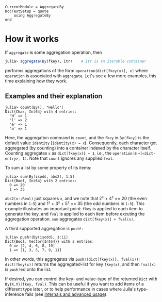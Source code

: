 ```@meta
CurrentModule = AggregateBy
DocTestSetup = quote
    using AggregateBy
end
```

# How it works

If `aggregate` is some aggregation operation, then

```julia
julia> aggregate(By(fkey), itr)    # itr is an iterable container
```

performs aggregations of the form `operation(dict[fkey(x)], x)` where `operation` is associated with `aggregate`. Let's see a few more examples, this time explaining how they work.

## Examples and their explanation

```jldoctest
julia> count(By(), "Hello")
Dict{Char, Int64} with 4 entries:
  'H' => 1
  'l' => 2
  'e' => 1
  'o' => 1
```

Here, the aggregation command is `count`, and the `fkey` in `By(fkey)` is the default value `identity` (`identity(x) = x`).
Consequently, each character got aggregated (by counting) into a container indexed by the character itself.
Counting aggregates `x` as `dict[fkey(x)] + 1`, i.e., the `operation` is `+(<dict-entry>, 1)`.
Note that `count` ignores any supplied `fval`.

To sum a list by some property of its items:

```jldoctest
julia> sum(By(isodd, abs2), 1:5)
Dict{Bool, Int64} with 2 entries:
  0 => 20
  1 => 35
```

`abs2(x::Real)` just squares `x`, and we note that 2² + 4² == 20 (the even numbers in `1:5`) and 1² + 3² + 5² == 35 (the odd numbers in `1:5`).
This example illustrates an important point: `fkey` is applied to each item to generate the key, and `fval` is applied to each item before excuting the aggregation operation. `sum` aggregates `dict[fkey(x)] + fval(x)`.

A third supported aggregation is `push!`:

```jldoctest
julia> push!(By(isodd), 1:11)
Dict{Bool, Vector{Int64}} with 2 entries:
  0 => [2, 4, 6, 8, 10]
  1 => [1, 3, 5, 7, 9, 11]
```

In other words, this aggregates via `push!(dict[fkey(x)], fval(x))`: `dict[fkey(x)]` returns the aggregated-list for key `fkey(x)`, and then `fval(x)` is `push!`ed onto the list.

If desired, you can control the key- and value-type of the returned `Dict` with `By{K,V}(fkey, fval)`.
This can be useful if you want to add items of a different type later, or to help performance in cases where Julia's type-inference fails (see [Internals and advanced usage](@ref)).
